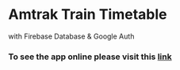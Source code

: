 # Amtrak Train Timetable
with Firebase Database & Google Auth

### To see the app online please visit this [link](https://www.julianhasse.com/amtrak)

